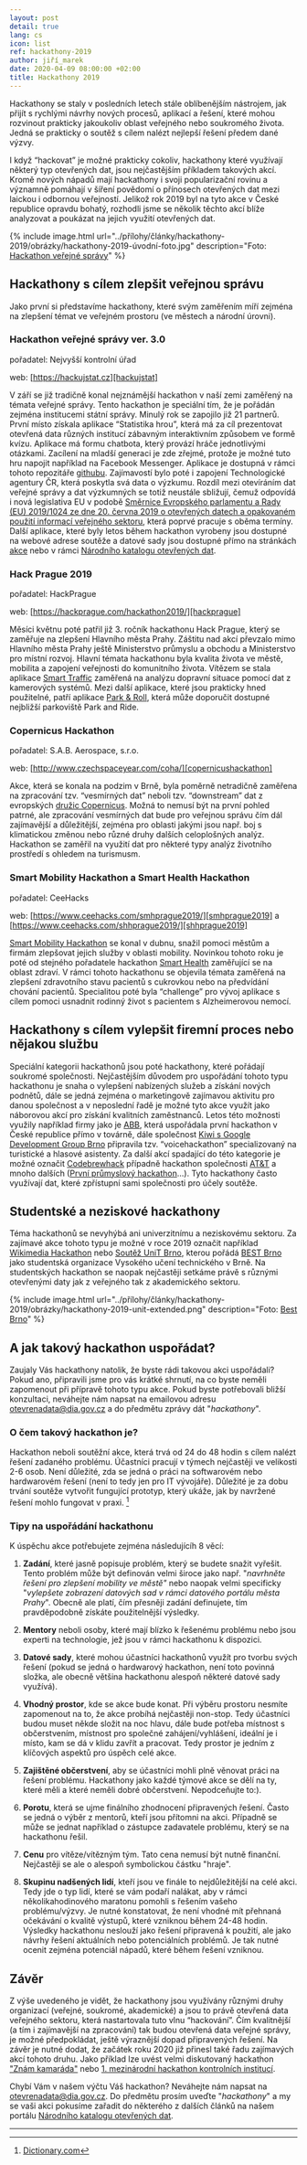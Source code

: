 ```yaml
---
layout: post
detail: true
lang: cs
icon: list
ref: hackathony-2019
author: jiří_marek
date: 2020-04-09 08:00:00 +02:00
title: Hackathony 2019
---
```


Hackathony se staly v posledních letech stále oblíbenějším nástrojem, jak přijít s rychlými návrhy nových procesů, aplikací a řešení, které mohou rozvinout prakticky jakoukoliv oblast veřejného nebo soukromého života. Jedná se prakticky o soutěž s cílem nalézt nejlepší řešení předem dané výzvy. 

I když “hackovat” je možné prakticky cokoliv, hackathony které využívají některý typ otevřených dat, jsou nejčastějším příkladem takových akcí. Kromě nových nápadů mají hackathony i svoji popularizační rovinu a významně pomáhají v šíření povědomí o přínosech otevřených dat mezi laickou i odbornou veřejností. Jelikož rok 2019 byl na tyto akce v České republice opravdu bohatý, rozhodli jsme se několik těchto akcí blíže analyzovat a poukázat na jejich využití otevřených dat.
<!--more-->

{% include image.html 
   url="../přílohy/články/hackathony-2019/obrázky/hackathony-2019-úvodní-foto.jpg"
   description="Foto: <a href='https://hackujstat.cz/' title='Hackuj stát'>Hackathon veřejné správy</a>" 
%}

## Hackathony s cílem zlepšit veřejnou správu
Jako první si představíme hackathony, které svým zaměřením míří zejména na zlepšení témat ve veřejném prostoru (ve městech a národní úrovni).

### Hackathon veřejné správy ver. 3.0 

pořadatel: 
 Nejvyšší kontrolní úřad

web:
 [https://hackujstat.cz][hackujstat]

V září se již tradičně konal nejznámější hackathon v naší zemi zaměřený na témata veřejné správy. Tento hackathon je speciální tím, že je pořádán zejména institucemi státní správy. Minulý rok se zapojilo již 21 partnerů. První místo získala aplikace “Statistika hrou”, která má za cíl  prezentovat otevřená data různých institucí zábavným interaktivním způsobem ve formě kvízu. Aplikace má formu chatbota, který provází hráče jednotlivými otázkami. Zacílení na mladší generaci je zde zřejmé, protože je možné tuto hru napojit například na Facebook Messenger. Aplikace je dostupná v rámci tohoto repozitáře [githubu][statistikahrou]. Zajímavostí bylo poté i zapojení Technologické agentury ČR, která poskytla svá data o výzkumu. Rozdíl mezi otevíráním dat veřejné správy a dat výzkumných se totiž neustále sbližují, čemuž odpovídá i nová legislativa EU v podobě [Směrnice Evropského parlamentu a Rady (EU) 2019/1024 ze dne 20. června 2019 o otevřených datech a opakovaném použití informací veřejného sektoru][směrniceOD], která poprvé pracuje s oběma termíny.  Další aplikace, které byly letos během hackathon vyrobeny jsou dostupné na webové adrese soutěže a datové sady jsou dostupné přímo na stránkách [akce](https://hackujstat.cz/) nebo v rámci [Národního katalogu otevřených dat][NKOD]. 

### Hack Prague 2019
pořadatel:
 HackPrague

web:
 [https://hackprague.com/hackathon2019/][hackprague]

Měsíci květnu poté patřil již 3. ročník hackathonu Hack Prague, který se zaměřuje na zlepšení Hlavního města Prahy. Záštitu nad akcí převzalo mimo Hlavního města Prahy ještě Ministerstvo průmyslu a obchodu a Ministerstvo pro místní rozvoj. Hlavní témata hackathonu byla kvalita života ve městě, mobilita a zapojení veřejnosti do komunitního života. Vítězem se stala aplikace [Smart Traffic][smarttraffic] zaměřená na analýzu dopravní situace pomocí dat z kamerových systémů. Mezi další aplikace, které jsou prakticky hned použitelné, patří aplikace [Park & Roll][parkroll], která může doporučit dostupné nejbližší parkoviště Park and Ride.

### Copernicus Hackathon
pořadatel: 
 S.A.B. Aerospace, s.r.o.

web:
 [http://www.czechspaceyear.com/coha/][copernicushackathon] 

Akce, která se konala na podzim v Brně, byla poměrně netradičně zaměřena na zpracování tzv. “vesmírných dat” neboli tzv. “downstream” dat z evropských [družic Copernicus][druzicecopernicus]. Možná to nemusí být na první pohled patrné, ale zpracování vesmírných dat bude pro veřejnou správu čím dál zajímavější a důležitější, zejména pro oblasti jakými jsou např. boj s klimatickou změnou nebo různé druhy dalších celoplošných analýz. Hackathon se zaměřil na využití dat pro některé typy analýz životního prostředí s ohledem na turismusm. 

### Smart Mobility Hackathon a Smart Health Hackathon 

pořadatel: 
 CeeHacks

web:
 [https://www.ceehacks.com/smhprague2019/][smhprague2019] a [https://www.ceehacks.com/shhprague2019/][shhprague2019]

[Smart Mobility Hackathon][smhprague2019] se konal v dubnu, snažil pomoci městům a firmám zlepšovat jejich služby v oblasti mobility. Novinkou tohoto roku je poté od stejného pořadatele hackathon [Smart Health][shhprague2019] zaměřující se na oblast zdraví. V rámci tohoto hackathonu se objevila témata zaměřená na zlepšení zdravotního stavu pacientů s cukrovkou nebo na předvídání chování pacientů. Specialitou poté byla “challenge” pro vývoj aplikace s cílem pomoci usnadnit rodinný život s pacientem s Alzheimerovou nemocí.

## Hackathony s cílem vylepšit firemní proces nebo nějakou službu
Speciální kategorii hackathonů jsou poté hackathony, které pořádají soukromé společnosti. Nejčastějším důvodem pro uspořádání tohoto typu hackathonu je snaha o vylepšení nabízených služeb a získání nových podnětů, dále se jedná zejména o marketingově zajímavou aktivitu pro danou společnost a v neposlední řadě je možné tyto akce využít jako náborovou akcí pro získání kvalitních zaměstnanců. Letos této možnosti využily například firmy jako je [ABB][ABB], která uspořádala první hackathon v České republice přímo v továrně, dále společnost [Kiwi s Google Development Group Brno][kiwigoogle] připravila tzv. “voicehackathon” specializovaný na turistické a hlasové asistenty. Za další akcí spadající do této kategorie je možné označit [Codebrewhack][codebrewhack] případně hackathon společnosti [AT&T][atat] a mnoho dalších ([První průmyslový hackathon][iotea]...). Tyto hackathony často využívají dat, které zpřístupní sami společnosti pro účely soutěže.

## Studentské a neziskové hackathony
Téma hackathonů se nevyhýbá ani univerzitnímu a neziskovému sektoru. Za zajímavé akce tohoto typu je možné v roce 2019 označit například [Wikimedia Hackathon][wikimedia] nebo [Soutěž UniT Brno][unitbrno], kterou pořádá [BEST Brno][bestbrno] jako studentská organizace Vysokého učení technického v Brně. Na studentských hackathon se naopak nejčastěji setkáme právě s různými otevřenými daty jak z veřejného tak z akademického sektoru.

{% include image.html 
   url="../přílohy/články/hackathony-2019/obrázky/hackathony-2019-unit-extended.png"
   description="Foto: <a href='https://best.vutbr.cz/' title='Best Brno'>Best Brno</a>" 
%}

## A jak takový hackathon uspořádat?
Zaujaly Vás hackathony natolik, že byste rádi takovou akci uspořádali? Pokud ano, připravili jsme pro vás krátké shrnutí, na co byste neměli zapomenout při přípravě tohoto typu akce. Pokud byste potřebovali bližší konzultaci, neváhejte nám napsat na emailovou adresu [otevrenadata@dia.gov.cz][odmvcr] a do předmětu zprávy dát "*hackathony*".

### O čem takový hackathon je?
Hackathon neboli soutěžní akce, která trvá od 24 do 48 hodin s cílem nalézt řešení zadaného problému. Účastníci pracují v týmech nejčastěji ve velikosti 2-6 osob. Není důležité, zda se jedná o práci na softwarovém nebo hardwarovém řešení (není to tedy jen pro IT vývojáře). Důležité je za dobu trvání soutěže vytvořit fungující prototyp, který ukáže, jak by navržené řešení mohlo fungovat v praxi. [^1]

### Tipy na uspořádání hackathonu
K úspěchu akce potřebujete zejména následujícíh 8 věcí:

1. **Zadání**, které jasně popisuje problém, který se budete snažit vyřešit. Tento problém může být definován velmi široce jako např. "<i>navrhněte řešení pro zlepšení mobility ve městě"</i> nebo naopak velmi specificky "<i>vylepšete zobrazení datových sad v rámci datového portálu města Prahy</i>". Obecně ale platí, čím přesněji zadání definujete, tím pravděpodobně získáte použitelnější výsledky.

2. **Mentory** neboli osoby, které mají blízko k řešenému problému nebo jsou experti na technologie, jež jsou v rámci hackathonu k dispozici.

3. **Datové sady**, které mohou účastníci hackathonů využít pro tvorbu svých řešení (pokud se jedná o hardwarový hackathon, není toto povinná složka, ale obecně většina hackathonu alespoň některé datové sady využívá). 

4. **Vhodný prostor**, kde se akce bude konat. Při výběru prostoru nesmíte zapomenout na to, že akce probíhá nejčastěji non-stop. Tedy účastníci budou muset někde složit na noc hlavu, dále bude potřeba místnost s občerstvením, místnost pro společné zahájení/vyhlášení, ideální je i místo, kam se dá v klidu zavřít a pracovat. Tedy prostor je jedním z klíčových aspektů pro úspěch celé akce. 

5. **Zajištěné občerstvení**, aby se účastníci mohli plně věnovat práci na řešení problému. Hackathony jako každé týmové akce se dělí na ty, které měli a které neměli dobré občerstvení. Nepodceňujte to:).

6. **Porotu**, která se ujme finálního zhodnocení připravených řešení. Často se jedná o výběr z mentorů, kteří jsou přítomni na akci. Případně se může se jednat například o zástupce zadavatele problému, který se na hackathonu řešil.

7. **Cenu** pro vítěze/vítězným tým. Tato cena nemusí být nutně finanční. Nejčastěji se ale o alespoň symbolickou částku "hraje".

8. **Skupinu nadšených lidí**, kteří jsou ve finále to nejdůležitější na celé akci. Tedy jde o typ lidí, které se vám podaří nalákat, aby v rámci několikahodinového maratonu pomohli s řešením vašeho problému/výzvy. Je nutné konstatovat, že není vhodné mít přehnaná očekávání o kvalitě výstupů, které vzniknou během 24-48 hodin. Výsledky hackathonu neslouží jako řešení připravená k použití, ale jako návrhy řešení aktuálních nebo potenciálních problémů. Je tak nutné ocenit zejména potenciál nápadů, které během řešení vzniknou.

## Závěr
Z výše uvedeného je vidět, že hackathony jsou využívány různými druhy organizací (veřejné, soukromé, akademické) a jsou to právě otevřená data veřejného sektoru, která nastartovala tuto vlnu “hackování”. Čím kvalitnější (a tím i zajímavější na zpracování) tak budou otevřená data veřejné správy, je možné předpokládat, ještě výraznější dopad připravených řešení. Na závěr je nutné dodat, že začátek roku 2020 již přinesl také řadu zajímavých akcí tohoto druhu. Jako příklad lze uvést velmi diskutovaný hackathon ["Znám kamaráda"][znamkamarada] nebo [1. mezinárodní hackathon kontrolních institucí][kontrolníhackathon].

Chybí Vám v našem výčtu Váš hackathon? Neváhejte nám napsat na [otevrenadata@dia.gov.cz][odmvcr]. Do předmětu prosím uveďte "*hackathony*" a my se vaši akci pokusíme zařadit do některého z dalších článků na našem portálu [Národního katalogu otevřených dat][NKOD]. 

------------

[^1]: [Dictionary.com](https://www.dictionary.com/browse/hackathon)


[hackujstat]: https://hackujstat.cz/ "Hackathon veřejné správy"
[hackprague]: https://hackprague.com/hackathon2019/ "Hack Praguje 2019"
[statistikahrou]: https://hackujstat-v3-team-11.github.io/ "Github Statistika Hrou"
[směrniceOD]: https://eur-lex.europa.eu/legal-content/CS/TXT/HTML/?uri=CELEX:32019L1024&from=CS "Směrnice EU 1024/2019"
[NKOD]: https://data.gov.cz/ "Národní katalog otevřených dat"
[smarttraffic]: https://devpost.com/software/smart-traffic-5b9lk6 "Aplikace Smart Traffic"
[parkroll]: https://devpost.com/software/park-and-roll "Aplikace Park & Roll"
[copernicushackathon]: http://www.czechspaceyear.com/coha/ "Copernicus Hackathon"
[druzicecopernicus]: http://copernicus.gov.cz/pristup-k-datum "Družice Copernicus"
[smhprague2019]: https://www.ceehacks.com/smhprague2019/ "Smart Mobility Hackathon 2019"
[shhprague2019]: https://www.ceehacks.com/shhprague2019/ "Smart Health Hackathon 2019"
[ABB]: https://www.abbccc.cz/#vysledky "ABB Hackathon"
[kiwigoogle]: https://www.voicehackathon.org/ "Voicehackathon"
[codebrewhack]: https://codebrewhack.com/cz/tracky/ "Codebrewhack"
[atat]: https://www.hackathon.com/event/att-hackathon-2019-5dc2ccaaff1e04001bfdf5cc "AT&T Hackathon"
[iotea]: https://www.iotea.cz/ "První průmyslový hackathon"
[wikimedia]: https://www.mediawiki.org/wiki/Wikimedia_Hackathon_2019/Program "Wikimedia Hackathon 2019"
[unitbrno]: https://unitbrno.cz/ "Soutěž Unit Brno"
[bestbrno]: https://best.vutbr.cz/ "Best Brno"
[odmvcr]: otevrenadata@dia.gov.cz "otevrenadata@dia.gov.cz"
[znamkamarada]: https://www.znamkamarada.cz/ "Hackathon Znám kamaráda"
[kontrolníhackathon]: https://hackathon.eurosai2020.cz/ "1. mezinárodní hackathon kontrolních institucí"
